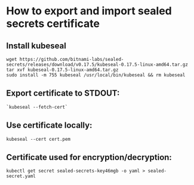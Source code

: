 # How to export and import sealed secrets certificate

## Install kubeseal
```shell
wget https://github.com/bitnami-labs/sealed-secrets/releases/download/v0.17.5/kubeseal-0.17.5-linux-amd64.tar.gz
tar xvf kubeseal-0.17.5-linux-amd64.tar.gz
sudo install -m 755 kubeseal /usr/local/bin/kubeseal && rm kubeseal
```

## Export certificate to STDOUT:
```shell
`kubeseal --fetch-cert`
```

## Use certificate locally:
```shell
kubeseal --cert cert.pem
```

## Certificate used for encryption/decryption:
```shell
kubectl get secret sealed-secrets-key46mgb -o yaml > sealed-secret.yaml
```
